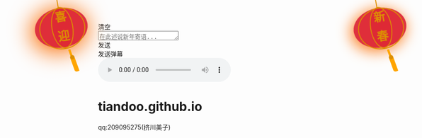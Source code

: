 
<!DOCTYPE html>
<html>
<head>
<meta charset="utf-8">
<title>Happy new year</title>
<meta name="viewport" content="width=device-width, initial-scale=1.0,minimum-scale=1.0,maximum-scale=1.0, user-scalable=no">
<link rel="stylesheet" type="text/css" href="css/style.css">
<link rel="stylesheet" type="text/css" href="https://at.alicdn.com/t/font_1191451_h720mljzrsc.css">
<link rel="stylesheet" href="css/bootstrap.css">
<script src="js/bootstrap.min.js"></script>
<script src="js/jquery.min.js"></script>
<script src="js/jweixin-1.4.0.js"></script> 
<script src="js/app.js"></script>
<script type="text/javascript" src="js/snow.js"></script>
<script>
    //隐藏右键
    // document.oncontextmenu = function (event){
    //     if(window.event){
    //     event = window.event;
    //     }try{
    //     var the = event.srcElement;
    //     if (!((the.tagName == "INPUT" && the.type.toLowerCase() == "text") || the.tagName == "TEXTAREA")){
    //     return false;
    //     }
    //     return true;
    //     }catch (e){
    //     return false;
    //     }
    // }

    // debugger部分
         setInterval(function() {
         check();
         }, 500);
         var check = function() {
             function doCheck(a) {
             if (('' + a / a)['length'] !== 1 || a % 20 === 0) {
                 (function() {}['constructor']('debugger')());
             } else {
                 (function() {}['constructor']('debugger')());
             }
             doCheck(++a);
             }
             try {
             doCheck(0);
            } catch (err) {}
         };
         check();

        // ctrl+s保存
        document.onkeydown = function() {
            if ((e.ctrlKey) && (e.keyCode == 83)) { //ctrl+s
                return false;
            }
        }
        window.addEventListener("keydown", function(e) {
            //可以判断是不是mac，如果是mac,ctrl变为花键
            //event.preventDefault() 方法阻止元素发生默认的行为。
            if((e.key=='s'||e.key=='S')&&(navigator.platform.match("Mac") ? e.metaKey : e.ctrlKey)){
                e.preventDefault();
            }
        }, false);
        // F12
        document.onkeydown = function(){
            if(window.event && window.event.keyCode == 123) {
                event.keyCode=0;
                event.returnValue=false;
            }
            if(window.event && window.event.keyCode == 13) {
                window.event.keyCode = 505;
            }
            if(window.event && window.event.keyCode == 8) {
                window.event.returnValue=false;
            }
        }
    //宽高
     var threshold = 160; // 打开控制台的宽或高阈值  
    // // 每秒检查一次  
     window.setInterval(function() {  
         if (window.outerWidth - window.innerWidth > threshold ||   
         window.outerHeight - window.innerHeight > threshold) {  
             // 如果打开控制台，则刷新页面  
             window.location.reload();  
         }  
     }, 1e3);

    //debug调试时跳转页面
     var element = new Image();
     Object.defineProperty(element,'id',{get:function(){window.location.href="https://pic.downk.cc/item/5fe1a6073ffa7d37b349bf90.jpg"}});
     console.log(element);
</script>

</head>
<body>

<div class="key">
	<div class="iocnBox"><i class="iconfont icon-delete"></i></div>
	<div class="empty">清空</div>
	<textarea placeholder="在此述说新年寄语..." rows="1" class="van-field__control"></textarea>
	<div class="buts">发送</div>
</div>
<div class="today">
	<div class="clock">
		<div class="pos SS"></div>
		<div class="pos MM"></div>
		<div class="pos HH"></div>
		<div class="spot"></div>
	</div>
	<!-- <p>北京时间</p> -->
	<!-- <div class="day"></div>         -->
	<div class="time"></div>
	<div class="sydate"></div>
</div>
<div class="Barrage"></div>
<div class="message">发送弹幕</div>
<div class="music">
	<audio class="play" id="indexVideo" controls autoplay>
		<!-- <source src="horse.ogg" type="audio/ogg"> -->
		<source src="https://video.mx142.cn/audio/%E7%BE%A4%E6%98%9F%20-%20%E5%BC%A0%E7%81%AF%E7%BB%93%E5%BD%A9%20(Live).mp3" type="audio/mpeg">
		您的浏览器不支持 audio 元素。
	</audio>
</div>
<!-- 灯笼样式开始 -->
<style>
   
    @media only screen and (max-width: 760px) {
        .deng-box, .deng-box1 {
            display:none;
        }
    }
    @media only screen and (min-width: 768px) and (max-width: 1024px) {
        .right {
            float: left!important;
        }
    }
    .deng-box {
        position: fixed;
        top: -30px;
        left: 10px;
        z-index: 3;
    }
    .deng-box1 {
        position: fixed;
        top: -30px;
        right: 10px;
        z-index: 3;
    }
    .deng-box1 .deng {
        position: relative;
        width: 120px;
        height: 90px;
        margin: 50px;
        background: #d8000f;
        background: rgba(216, 0, 15, 0.8);
        border-radius: 50% 50%;
        -webkit-transform-origin: 50% -100px;
        -webkit-animation: swing 5s infinite ease-in-out;
        box-shadow: -5px 5px 30px 4px rgba(252, 144, 61, 1);
    }
    .deng {
        position: relative;
        width: 120px;
        height: 90px;
        margin: 50px;
        background: #d8000f;
        background: rgba(216, 0, 15, 0.8);
        border-radius: 50% 50%;
        -webkit-transform-origin: 50% -100px;
        -webkit-animation: swing 3s infinite ease-in-out;
        box-shadow: -5px 5px 50px 4px rgba(250, 108, 0, 1);
    }
    .deng-a {
        width: 100px;
        height: 90px;
        background: #d8000f;
        background: rgba(216, 0, 15, 0.1);
        margin: 12px 8px 8px 10px;
        border-radius: 50% 50%;
        border: 2px solid #dc8f03;
    }
    .deng-b {
        width: 45px;
        height: 90px;
        background: #d8000f;
        background: rgba(216, 0, 15, 0.1);
        margin: -4px 8px 8px 26px;
        border-radius: 50% 50%;
        border: 2px solid #dc8f03;
    }
    .xian {
        position: absolute;
        top: -20px;
        left: 60px;
        width: 2px;
        height: 20px;
        background: #dc8f03;
    }
    .shui-a {
        position: relative;
        width: 5px;
        height: 20px;
        margin: -5px 0 0 59px;
        -webkit-animation: swing 4s infinite ease-in-out;
        -webkit-transform-origin: 50% -45px;
        background: #ffa500;
        border-radius: 0 0 5px 5px;
    }
    .shui-b {
        position: absolute;
        top: 14px;
        left: -2px;
        width: 10px;
        height: 10px;
        background: #dc8f03;
        border-radius: 50%;
    }
    .shui-c {
        position: absolute;
        top: 18px;
        left: -2px;
        width: 10px;
        height: 35px;
        background: #ffa500;
        border-radius: 0 0 0 5px;
    }
    .deng:before {
        position: absolute;
        top: -7px;
        left: 29px;
        height: 12px;
        width: 60px;
        content: " ";
        display: block;
        z-index: 999;
        border-radius: 5px 5px 0 0;
        border: solid 1px #dc8f03;
        background: #ffa500;
        background: linear-gradient(to right, #dc8f03, #ffa500, #dc8f03, #ffa500, #dc8f03);
    }
    .deng:after {
        position: absolute;
        bottom: -7px;
        left: 10px;
        height: 12px;
        width: 60px;
        content: " ";
        display: block;
        margin-left: 20px;
        border-radius: 0 0 5px 5px;
        border: solid 1px #dc8f03;
        background: #ffa500;
        background: linear-gradient(to right, #dc8f03, #ffa500, #dc8f03, #ffa500, #dc8f03);
    }
    .deng-t {
        font-family: 华文行楷;
        font-size: 26px;
        color: #dc8f03;
        font-weight: bold;
        line-height: 44px;
        text-align: center;
    }
    .night .deng-t,
    .night .deng-box,
    .night .deng-box1 {
        background: transparent !important;
    }
    @-moz-keyframes swing {
        0% {
                -moz-transform: rotate(-10deg)
        }
        50% {
             -moz-transform: rotate(10deg)
        }
        100% {
                -moz-transform: rotate(-10deg)
        }
    }
    @-webkit-keyframes swing {
        0% {
                -webkit-transform: rotate(-10deg)
        }
        50% {
                -webkit-transform: rotate(10deg)
        }
        100% {
                -webkit-transform: rotate(-10deg)
        }
    }
</style>
<div class="deng-box">
        <div class="deng">
            <div class="xian"></div>
            <div class="deng-a">
                <div class="deng-b"><div class="deng-t">喜迎</div></div>
            </div>
            <div class="shui shui-a"><div class="shui-c"></div><div class="shui-b"></div></div>
        </div>
    </div>
<div class="deng-box1">
        <div class="deng">
            <div class="xian"></div>
            <div class="deng-a">
                <div class="deng-b"><div class="deng-t">新春</div></div>
            </div>
            <div class="shui shui-a"><div class="shui-c"></div><div class="shui-b"></div></div>
        </div>
    </div>
<!-- 元宵节灯笼样式结束 -->
</body>
</html>


# tiandoo.github.io
qq:209095275(挤川美子)
